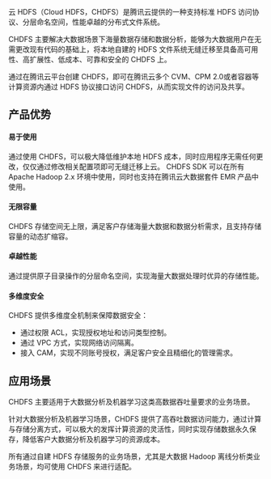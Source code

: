 云 HDFS（Cloud HDFS，CHDFS）是腾讯云提供的一种支持标准 HDFS 访问协议、分层命名空间，性能卓越的分布式文件系统。

CHDFS 主要解决大数据场景下海量数据存储和数据分析，能够为大数据用户在无需更改现有代码的基础上，将本地自建的 HDFS 文件系统无缝迁移至具备高可用性、高扩展性、低成本、可靠和安全的 CHDFS 上。

通过在腾讯云平台创建 CHDFS，即可在腾讯云多个 CVM、CPM 2.0或者容器等计算资源内通过 HDFS 协议接口访问 CHDFS，从而实现文件的访问及共享。

## 产品优势

#### 易于使用
通过使用 CHDFS，可以极大降低维护本地 HDFS 成本，同时应用程序无需任何更改，仅仅通过修改相关配置项即可无缝迁移上云。
CHDFS SDK 可以在所有 Apache Hadoop 2.x 环境中使用，同时也支持在腾讯云大数据套件 EMR 产品中使用。

#### 无限容量
CHDFS 存储空间无上限，满足客户存储海量大数据和数据分析需求，且支持存储容量的动态扩缩容。

#### 卓越性能
通过提供原子目录操作的分层命名空间，实现海量大数据处理时优异的存储性能。

#### 多维度安全
CHDFS 提供多维度全机制来保障数据安全：
- 通过权限 ACL，实现授权地址和访问类型控制。
- 通过 VPC 方式，实现网络访问隔离。
- 接入 CAM，实现不同账号授权，满足客户安全且精细化的管理需求。



## 应用场景
CHDFS 主要适用于大数据分析及机器学习这类高数据吞吐量要求的业务场景。

针对大数据分析及机器学习场景，CHDFS 提供了高吞吐数据访问能力，通过计算与存储分离方式，可以极大的发挥计算资源的灵活性，同时实现存储数据永久保存，降低客户大数据分析及机器学习的资源成本。

所有通过自建 HDFS 存储服务的业务场景，尤其是大数据 Hadoop 离线分析类业务场景，均可使用 CHDFS 来进行适配。
